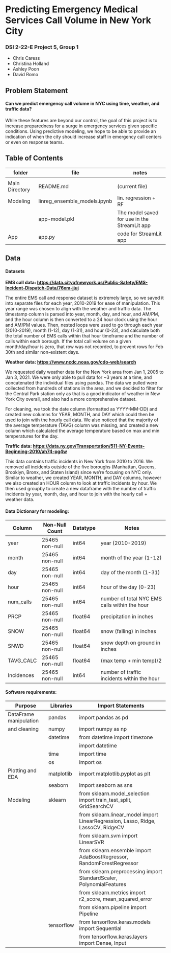# Predicting Emergency Medical Services Call Volume in New York City

### DSI 2-22-E Project 5, Group 1
* Chris Caress
* Christina Holland
* Ashley Poon
* David Romo

## Problem Statement  

#### Can we predict emergency call volume in NYC using time, weather, and traffic data? 

While these features are beyond our control, the goal of this project is to increase preparedness for a surge in emergency services given specific conditions. Using predictive modeling, we hope to be able to provide an indication of when the city should increase staff in emergency call centers or even on response teams.

## Table of Contents

| folder | file | notes |
|---|---|---|
| | | |
| Main Directory | README.md | (current file) |
| Modeling       | linreg_ensemble_models.ipynb  | lin. regression + RF              |
|                | app-model.pkl | The model saved for use in the StreamLit app      |            
| App            | app.py | code for StreamLit app                                   |

## Data

#### Datasets


__EMS call data: https://data.cityofnewyork.us/Public-Safety/EMS-Incident-Dispatch-Data/76xm-jjuj__

The entire EMS call and response dataset is extremely large, so we saved it into separate files for each year, 2010-2019 for ease of manipulation. This year range was chosen to align with the weather and traffic data. The timestamp column is parsed into year, month, day, and hour, and AM/PM, and the hour column is then converted to a 24 hour clock using the hour and AM/PM values. Then, nested loops were used to go through each year (2010-2019), month (1-12), day (1-31), and hour (0-23), and calculate both the total number of EMS calls within that hour timeframe and the number of calls within each borough. If the total call volume on a given month/day/hour is zero, that row was not recorded, to prevent rows for Feb 30th and similar non-existent days.


__Weather data: https://www.ncdc.noaa.gov/cdo-web/search__

We requested daily weather data for the New York area from Jan 1, 2005 to Jan 3, 2021. We were only able to pull data for ~3 years at a time, and concatenated the individual files using pandas. The data we pulled were collected from hundreds of stations in the area, and we decided to filter for the Central Park station only as that is a good indicator of weather in New York City overall, and also had a more comprehensive dataset. 

For cleaning, we took the date column (formatted as YYYY-MM-DD) and created new columns for YEAR, MONTH, and DAY which could then be used to join with the hourly call data. We also noticed that the majority of the average temperature (TAVG) column was missing, and created a new column which calculated the average temperature based on max and min temperatures for the day.

__Traffic data:  https://data.ny.gov/Transportation/511-NY-Events-Beginning-2010/ah74-pg4w__ 

This data contains traffic incidents in New York from 2010 to 2016. We removed all incidents outside of the five boroughs (Manhattan, Queens, Brooklyn, Bronx, and Staten Island) since we’re focusing on NYC only. Similar to weather, we created YEAR, MONTH, and DAY columns, however we also created an HOUR  column to look at traffic incidents by hour.  We then used groupby to create a new dataframe with the number of traffic incidents by year, month, day, and hour to join with the hourly call + weather data. 

#### Data Dictionary for modeling:

| Column                    | Non-Null Count  | Datatype  | Notes                                         |
| ---                       | ---             | ---       | ---                                           |
| year                      | 25465 non-null  | int64     | year (2010-2019)                              |
| month                     | 25465 non-null  | int64     | month of the year (1-12)                      |
| day                       | 25465 non-null  | int64     | day of the month (1-31)                       |
| hour                      | 25465 non-null  | int64     | hour of the day (0-23)                        |
| num_calls                 | 25465 non-null  | int64     | number of total NYC EMS calls within the hour |
| PRCP                      | 25465 non-null  | float64   | precipitation in inches                       |
| SNOW                      | 25465 non-null  | float64   | snow (falling) in inches                      |
| SNWD                      | 25465 non-null  | float64   | snow depth on ground in inches                |
| TAVG_CALC                 | 25465 non-null  | float64   | (max temp + min temp)/2                       |
| Incidences                | 25465 non-null  | int64     | number of traffic incidents within the hour   |


#### Software requirements:

| Purpose                | Libraries  | Import Statements                                                                 |
| ---                    | ---        | ---                                                                               | 
| DataFrame manipulation | pandas     | import pandas as pd                                                               |
|  and cleaning          | numpy      | import numpy as np                                                                |
|                        | datetime   | from datetime import timezone                                                     |
|                        |            | import datetime                                                                   |
|                        | time       | import time                                                                       |
|                        | os         | import os                                                                         |
| Plotting and EDA       | matplotlib | import matplotlib.pyplot as plt                                                   |
|                        | seaborn    | import seaborn as sns                                                             |
| Modeling               | sklearn    | from sklearn.model_selection import train_test_split, GridSearchCV                |
|                        |            | from sklearn.linear_model import LinearRegression, Lasso, Ridge, LassoCV, RidgeCV |
|                        |            | from sklearn.svm import LinearSVR                                                 |
|                        |            | from sklearn.ensemble import AdaBoostRegressor, RandomForestRegressor             |
|                        |            | from sklearn.preprocessing import StandardScaler, PolynomialFeatures              |
|                        |            | from sklearn.metrics import r2_score, mean_squared_error                          |
|                        |            | from sklearn.pipeline import Pipeline                                             |
|                        | tensorflow | from tensorflow.keras.models import Sequential                                    |
|                        |            | from tensorflow.keras.layers import Dense, Input                                  |


